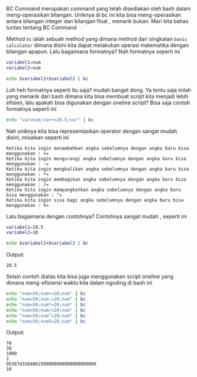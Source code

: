 BC Command merupakan command yang telah disediakan oleh bash dalam meng-operasikan bilangan. Uniknya di bc ini kita bisa meng-operasikan antara bilangan integer dan bilangan float , menarik bukan. Mari kita bahas tuntas tentang BC Command

Method `bc` ialah sebuah method yang dimana method dari singkatan `basic calculator` dimana disini kita dapat melakukan operasi matematika dengan bilangan apapun. Lalu bagaimana formatnya? Nah formatnya seperti ini

```bash
variabel1=num
variabel2=num

echo $variabel1+$variabel2 | bc
```

Loh heh formatnya seperti itu saja? mudah banget dong. Ya tentu saja inilah yang menarik dari bash dimana kita bisa membuat script kita menjadi lebih efisien, lalu apakah bisa digunakan dengan oneline script? Bisa saja contoh formatnya seperti ini

```bash
echo "var=num;var+=20.5;var" | bc
```

Nah uniknya kita bisa representasikan operator dengan sangat mudah disini, misalkan seperti ini 
```
Ketika kita ingin menambahkan angka sebelumnya dengan angka baru bisa menggunakan : +=
Ketika kita ingin mengurangi angka sebelumnya dengan angka baru bisa menggunakan : -=
Ketika kita ingin mengkalikan angka sebelumnya dengan angka baru bisa menggunakan : *=
Ketika kita ingin membagikan angka sebelumnya dengan angka baru bisa menggunakan : /=
Ketika kita ingin mempangkatkan angka sebelumnya dengan angka baru bisa menggunakan : ^=
Ketika kita ingin sisa bagi angka sebelumnya dengan angka baru bisa menggunakan : %=
```

Lalu bagaimana dengan contohnya? Contohnya sangat mudah , seperti ini 

```bash
variabel1=10.5
variabel2=10

echo $variabel1+$variabel2 | bc
```

Output:
```
20.5
```

Selain contoh diatas kita bisa juga menggunakan script oneline yang dimana meng-efisiensi waktu kita dalam ngoding di bash ini

```bash
echo "num=50;num+=20;num" | bc
echo "num=50;num-=20;num" | bc
echo "num=50;num*=20;num" | bc
echo "num=50;num/=20;num" | bc
echo "num=50;num^=20;num" | bc
echo "num=50;num%=20;num" | bc
```

Output:
```
70
30
1000
2
9536743164062500000000000000000000
10
```
